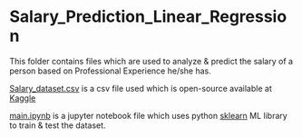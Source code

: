 # Salary_Prediction_Linear_Regression

This folder contains files which are used to analyze & predict the salary of a person based on Professional Experience he/she has.

[Salary_dataset.csv](https://github.com/jivaniyash/salary_prediction_linear_regression/blob/master/Salary_dataset.csv) is a csv file used which is open-source available at [Kaggle](https://www.kaggle.com/datasets/abhishek14398/salary-dataset-simple-linear-regression)

[main.ipynb](https://github.com/jivaniyash/salary_prediction_linear_regression/blob/master/main.ipynb) is a jupyter notebook file which uses python [sklearn](https://scikit-learn.org/) ML library to train & test the dataset. 